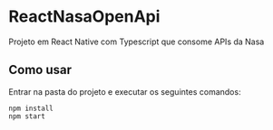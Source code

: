 # ReactNasaOpenApi
Projeto em React Native com Typescript que consome APIs da Nasa

## Como usar

Entrar na pasta do projeto e executar os seguintes comandos:

```
npm install
npm start
```

